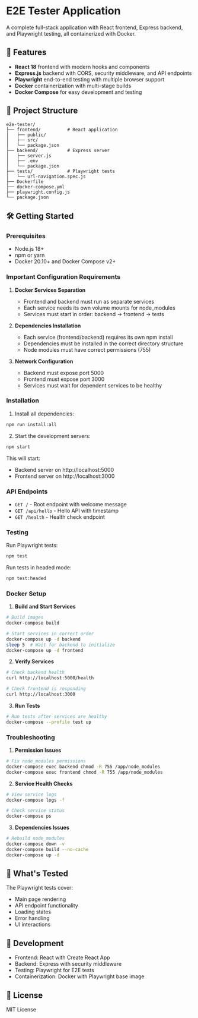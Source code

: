 # E2E Tester Application

A complete full-stack application with React frontend, Express backend, and Playwright testing, all containerized with Docker.

## 🚀 Features

- **React 18** frontend with modern hooks and components
- **Express.js** backend with CORS, security middleware, and API endpoints
- **Playwright** end-to-end testing with multiple browser support
- **Docker** containerization with multi-stage builds
- **Docker Compose** for easy development and testing

## 📁 Project Structure

```
e2e-tester/
├── frontend/          # React application
│   ├── public/
│   ├── src/
│   └── package.json
├── backend/           # Express server
│   ├── server.js
│   ├── .env
│   └── package.json
├── tests/             # Playwright tests
│   └── url-navigation.spec.js
├── Dockerfile
├── docker-compose.yml
├── playwright.config.js
└── package.json
```

## 🛠️ Getting Started

### Prerequisites

- Node.js 18+
- npm or yarn
- Docker 20.10+ and Docker Compose v2+

### Important Configuration Requirements

1. **Docker Services Separation**
   - Frontend and backend must run as separate services
   - Each service needs its own volume mounts for node_modules
   - Services must start in order: backend → frontend → tests

2. **Dependencies Installation**
   - Each service (frontend/backend) requires its own npm install
   - Dependencies must be installed in the correct directory structure
   - Node modules must have correct permissions (755)

3. **Network Configuration**
   - Backend must expose port 5000
   - Frontend must expose port 3000
   - Services must wait for dependent services to be healthy

### Installation

1. Install all dependencies:
```bash
npm run install:all
```

2. Start the development servers:
```bash
npm start
```

This will start:
- Backend server on http://localhost:5000
- Frontend server on http://localhost:3000

### API Endpoints

- `GET /` - Root endpoint with welcome message
- `GET /api/hello` - Hello API with timestamp
- `GET /health` - Health check endpoint

### Testing

Run Playwright tests:
```bash
npm test
```

Run tests in headed mode:
```bash
npm test:headed
```

### Docker Setup

1. **Build and Start Services**
```bash
# Build images
docker-compose build

# Start services in correct order
docker-compose up -d backend
sleep 5  # Wait for backend to initialize
docker-compose up -d frontend
```

2. **Verify Services**
```bash
# Check backend health
curl http://localhost:5000/health

# Check frontend is responding
curl http://localhost:3000
```

3. **Run Tests**
```bash
# Run tests after services are healthy
docker-compose --profile test up
```

### Troubleshooting

1. **Permission Issues**
```bash
# Fix node_modules permissions
docker-compose exec backend chmod -R 755 /app/node_modules
docker-compose exec frontend chmod -R 755 /app/node_modules
```

2. **Service Health Checks**
```bash
# View service logs
docker-compose logs -f

# Check service status
docker-compose ps
```

3. **Dependencies Issues**
```bash
# Rebuild node_modules
docker-compose down -v
docker-compose build --no-cache
docker-compose up -d
```

## 🧪 What's Tested

The Playwright tests cover:
- Main page rendering
- API endpoint functionality
- Loading states
- Error handling
- UI interactions

## 🔧 Development

- Frontend: React with Create React App
- Backend: Express with security middleware
- Testing: Playwright for E2E tests
- Containerization: Docker with Playwright base image

## 📝 License

MIT License
